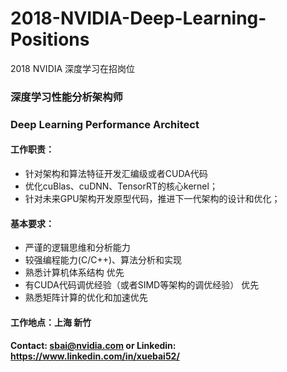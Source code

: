 # 2018-NVIDIA-Deep-Learning-Positions
2018 NVIDIA 深度学习在招岗位

### 深度学习性能分析架构师

### Deep Learning Performance Architect

#### 工作职责： 
* 针对架构和算法特征开发汇编级或者CUDA代码 
* 优化cuBlas、cuDNN、TensorRT的核心kernel； 
* 针对未来GPU架构开发原型代码，推进下一代架构的设计和优化； 
 
#### 基本要求： 
* 严谨的逻辑思维和分析能力 
* 较强编程能力(C/C++)、算法分析和实现 
* 熟悉计算机体系结构  优先
* 有CUDA代码调优经验（或者SIMD等架构的调优经验） 优先
* 熟悉矩阵计算的优化和加速优先

#### 工作地点：上海 新竹

#### Contact: sbai@nvidia.com or Linkedin: https://www.linkedin.com/in/xuebai52/
